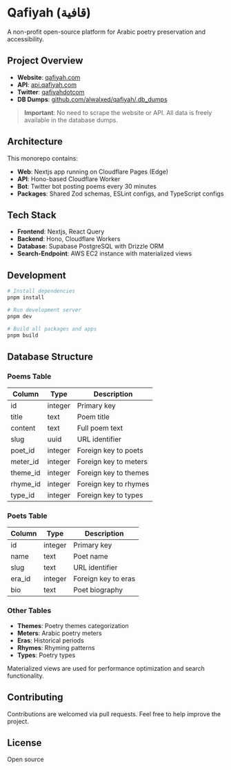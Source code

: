 # Qafiyah (قافية)

A non-profit open-source platform for Arabic poetry preservation and accessibility.

## Project Overview

- **Website**: [qafiyah.com](https://qafiyah.com)
- **API**: [api.qafiyah.com](https://api.qafiyah.com)
- **Twitter**: [qafiyahdotcom](https://twitter.com/qafiyahdotcom)
- **DB Dumps**: [github.com/alwalxed/qafiyah/.db_dumps](https://github.com/alwalxed/qafiyah/tree/main/.db_dumps)

> **Important**: No need to scrape the website or API. All data is freely available in the database dumps.

## Architecture

This monorepo contains:

- **Web**: Nextjs app running on Cloudflare Pages (Edge)
- **API**: Hono-based Cloudflare Worker
- **Bot**: Twitter bot posting poems every 30 minutes
- **Packages**: Shared Zod schemas, ESLint configs, and TypeScript configs

## Tech Stack

- **Frontend**: Nextjs, React Query
- **Backend**: Hono, Cloudflare Workers
- **Database**: Supabase PostgreSQL with Drizzle ORM
- **Search-Endpoint**: AWS EC2 instance with materialized views

## Development

```bash
# Install dependencies
pnpm install

# Run development server
pnpm dev

# Build all packages and apps
pnpm build
```

## Database Structure

### Poems Table

| Column   | Type    | Description           |
| -------- | ------- | --------------------- |
| id       | integer | Primary key           |
| title    | text    | Poem title            |
| content  | text    | Full poem text        |
| slug     | uuid    | URL identifier        |
| poet_id  | integer | Foreign key to poets  |
| meter_id | integer | Foreign key to meters |
| theme_id | integer | Foreign key to themes |
| rhyme_id | integer | Foreign key to rhymes |
| type_id  | integer | Foreign key to types  |

### Poets Table

| Column | Type    | Description         |
| ------ | ------- | ------------------- |
| id     | integer | Primary key         |
| name   | text    | Poet name           |
| slug   | text    | URL identifier      |
| era_id | integer | Foreign key to eras |
| bio    | text    | Poet biography      |

### Other Tables

- **Themes**: Poetry themes categorization
- **Meters**: Arabic poetry meters
- **Eras**: Historical periods
- **Rhymes**: Rhyming patterns
- **Types**: Poetry types

Materialized views are used for performance optimization and search functionality.

## Contributing

Contributions are welcomed via pull requests. Feel free to help improve the project.

## License

Open source
